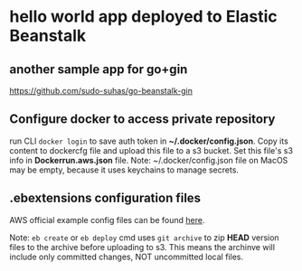 # hello world app deployed to Elastic Beanstalk

## another sample app for go+gin
https://github.com/sudo-suhas/go-beanstalk-gin

## Configure docker to access private repository
run CLI ```docker login``` to save auth token in **~/.docker/config.json**. Copy its content to dockercfg file and upload this file to a s3 bucket.
Set this file's s3 info in **Dockerrun.aws.json** file.
Note: ~/.docker/config.json file on MacOS may be empty, because it uses keychains to manage secrets.

## .ebextensions configuration files
AWS official example config files can be found [ here](https://github.com/awsdocs/elastic-beanstalk-samples/blob/master/configuration-files/aws-provided/instance-configuration).

Note: ```eb create``` or ```eb deploy``` cmd uses ```git archive``` to zip **HEAD** version files to the archive before uploading to s3. This means the archinve will include only committed changes, NOT uncommitted local files.